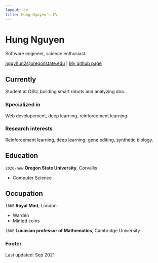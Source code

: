 ```yaml
---
layout: cv
title: Hung Nguyen's CV
---
```

# Hung Nguyen
Software engineer, science enthusiast.

<div id="webaddress">
<a href="nguyhun2@oregonstate.edu">nguyhun2@oregonstate.edu</a>
| <a href="https://github.com/toilahung">My github page</a>
</div>


## Currently

Student at OSU, building smart robots and analyzing dna.


### Specialized in

Web developement, deep learning, reinforcement learning.


### Research interests

Reinforcement learning, deep learning, gene editing, synthetic biology.


## Education

`2020-now`
__Oregon State University__, Corvallis

- Computer Science


## Occupation

`1600`
__Royal Mint__, London

- Warden
- Minted coins

`1600`
__Lucasian professor of Mathematics__, Cambridge University



### Footer

Last updated: Sep 2021


